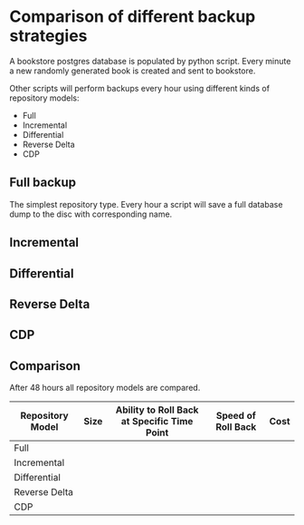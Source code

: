 # Comparison of different backup strategies

A bookstore postgres database is populated by python script. Every minute a new randomly generated book is created and sent to bookstore.

Other scripts will perform backups every hour using different kinds of repository models: 
- Full
- Incremental
- Differential
- Reverse Delta
- CDP

## Full backup
The simplest repository type. Every hour a script will save a full database dump to the disc with corresponding name.
## Incremental
## Differential
## Reverse Delta
## CDP

## Comparison

After 48 hours all repository models are compared.

| Repository Model | Size | Ability to Roll Back at Specific Time Point | Speed of Roll Back | Cost |
|------------------|------|---------------------------------------------|--------------------|------|
| Full             |      |                                             |                    |      |
| Incremental      |      |                                             |                    |      |
| Differential     |      |                                             |                    |      |
| Reverse Delta    |      |                                             |                    |      |
| CDP              |      |                                             |                    |      |